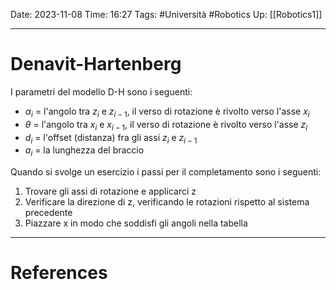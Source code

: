 Date: 2023-11-08
Time: 16:27
Tags: #Università #Robotics
Up: [[Robotics1]]

---
# Denavit-Hartenberg

I parametri del modello D-H sono i seguenti:
- $\alpha_i$ = l'angolo tra $z_i$ e $z_{i-1}$, il verso di rotazione è rivolto verso l'asse $x_i$
- $\theta$ = l'angolo tra $x_i$ e $x_{i-1}$, il verso di rotazione è rivolto verso l'asse $z_i$ 
- $d_i$ = l'offset (distanza) fra gli assi $z_i$ e $z_{i-1}$
- $a_i$ = la lunghezza del braccio

Quando si svolge un esercizio i passi per il completamento sono i seguenti:
1. Trovare gli assi di rotazione e applicarci z
2. Verificare la direzione di z, verificando le rotazioni rispetto al sistema precedente
3. Piazzare x in modo che soddisfi gli angoli nella tabella


---
# References
